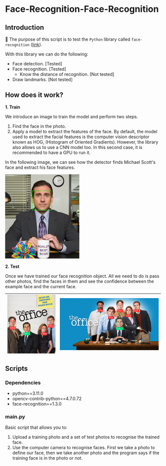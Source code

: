 # Face-Recognition-Face-Recognition

## Introduction

:dart: The purpose of this script is to test the `Python` library called `face-recognition` ([link](https://face-recognition.readthedocs.io/en/latest/face_recognition.html)).

With this library we can do the following:
* Face detection. [Tested]
* Face recognition. [Tested]
  * Know the distance of recognition. [Not tested]
* Draw landmarks. [Not tested]

## How does it work?

**1. Train**

We introduce an image to train the model and perform two steps.
1. Find the face in the photo.
2. Apply a model to extract the features of the face. By default, the model used to extract the facial features is the computer vision descriptor known as HOG, (Histogram of Oriented Gradients). However, the library also allows us to use a CNN model too. In this second case, it is recommended to have a GPU to run it.

In the following image, we can see how the detector finds Michael Scott's face and extract his face features.

![Training photo](https://github.com/mmr689/Face-Recognition-Face-Recognition/blob/main/results/train.png)

**2. Test**

Once we have trained our face recognition object. All we need to do is pass other photos, find the faces in them and see the confidence between the example face and the current face.

| ![Test 1 photo](https://github.com/mmr689/Face-Recognition-Face-Recognition/blob/main/results/test1.png) | ![Test 2 photo](https://github.com/mmr689/Face-Recognition-Face-Recognition/blob/main/results/test2.png) |
| --- | --- |

## Scripts

### Dependencies

* python==3.11.0
* opencv-contrib-python==4.7.0.72
* face-recognition==1.3.0

### main.py

Basic script that allows you to:

1. Upload a training photo and a set of test photos to recognise the trained face.
2. Use the computer camera to recognise faces. First we take a photo to define our face, then we take another photo and the program says if the training face is in the photo or not.
